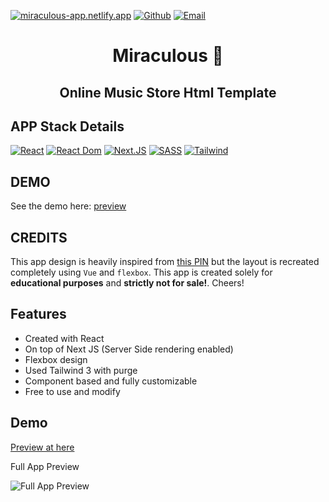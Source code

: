 [![miraculous-app.netlify.app](https://img.shields.io/twitter/url?color=green&label=miraculous.app&logo=miraculous.app&logoColor=yellow&style=for-the-badge&url=https%3A%2F%2Fmiraculous-app.netlify.app%2F)](https://miraculous-app.netlify.app/)
[![Github](https://img.shields.io/twitter/url?color=green&label=Github&logo=github&logoColor=white&style=for-the-badge&url=https%3A%2F%2Fmiraculous-app.netlify.app%2F)](https://github.com/soumyadip001)
[![Email](https://img.shields.io/twitter/url?color=green&label=Email&logo=gmail&logoColor=red&style=for-the-badge&url=https%3A%2F%2Fmiraculous-app.netlify.app%2F)](mailto:soumyadiphazra@gmail.com)

<h1 align="center">Miraculous 🎵</h1>
<h2 align="center">Online Music Store Html Template</h2>

## APP Stack Details

[![React](https://img.shields.io/badge/react-17.02-brightgreen)](https://reactjs.org/)
[![React Dom](https://img.shields.io/badge/react--dom-17.02-brightgreen)](https://reactjs.org/)
[![Next.JS](https://img.shields.io/badge/next-latest-yellowgreen)](https://nextjs.org/)
[![SASS](https://img.shields.io/badge/sass-1.49-red)](https://reactjs.org/)
[![Tailwind](https://img.shields.io/badge/tailwindcss-3.0-red)](https://tailwindcss.com/)

## DEMO
See the demo here: [preview](https://miraculous-app.netlify.app/)

## CREDITS
This app design is heavily inspired from [this PIN](https://in.pinterest.com/pin/366339750935337418/) but the layout is recreated completely using `Vue` and `flexbox`. This app is created solely for **educational purposes** and **strictly not for sale!**. Cheers!

## Features

- Created with React
- On top of Next JS (Server Side rendering enabled)
- Flexbox design
- Used Tailwind 3 with purge
- Component based and fully customizable
- Free to use and modify

## Demo

[Preview at here](https://miraculous-app.netlify.app/)

Full App Preview

![Full App Preview](https://github.com/soumyadip001/Miraculous/blob/main/docs/fullScreen.png)
